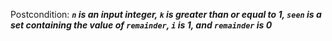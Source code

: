 Postcondition: ***`n` is an input integer, `k` is greater than or equal to 1, `seen` is a set containing the value of `remainder`, `i` is 1, and `remainder` is 0***